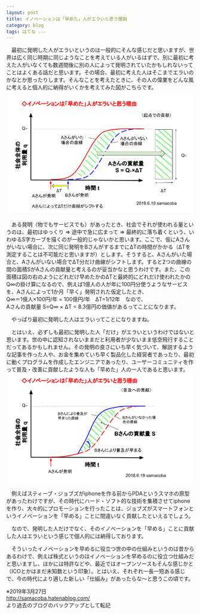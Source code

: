 ```yaml
---
layout: post
title: イノベーションは「早めた」人がエラいと思う理由
category: blog
tags: はてな ☆☆☆
---
```


　最初に発明した人がエラいというのは一般的にそんな感じだと思いますが、世界は広く同じ時期に同じようなことを考えている人がいるはずで、別に最初に考えた人がいなくても数週間後に別の人によって発明されていたかもしれないってことはよくある話だと思います。その場合、最初に考えた人はそこまでエラいのかなとか思ったりします。そんなことを考えたときに、その人の偉業をどんな風に考えると個人的に納得がいくかを考えてみた図がこちらです。

![imgae](/images/20180619145027.png)

　ある発明（物でもサービスでも）があったとき、社会でそれが使われる量というのは、最初はゆっくり ⇒ 途中で急に広まって ⇒ 最終的に落ち着くという、いわゆるS字カーブを描くのが一般的じゃないかと思います。ここで、仮にAさんがいない場合に、次に同じ発明をBさんがするまでにΔTの時間がかかる（ΔTを測定することは不可能だと思いますが）とします。そうすると、Aさんがいた場合と、Aさんがいない場合でΔT分だけ曲線がシフトします。すると2つの曲線の間の面積SがAさんの貢献量と考えるのが妥当かなと思うわけです。また、この面積は図の右のようにどれだけ早めたかのΔTと最終的にどれだけ使われたかのQ∞の掛け算になるので、例えば1億人の人が年に100円分使うようなサービスを、Aさんによって1か月「早く」発明された仮定したとき、  
Q∞＝1億人×100円/年 = 100億円/年　ΔT=1/12年　なので、  
Aさんの貢献量 S=Q∞ × ΔT = 8.3億円の価値があるってことになります。

　やっぱり最初に発明した人はエラいってことになりますね。  
  
　とはいえ、必ずしも最初に発明した人「だけ」がエラいというわけではないと思います。世の中に認知されないままだと利用者が少ないまま低空飛行することだってあるかもしれません。その発明の良さにいち早く気づいて、解説するような記事を作った人や、お金を集めていち早く製品化した経営者であったり、最初に動くプログラムを作成したエンジニアであったり、ユーザーコミュニティを作って普及・改善に貢献したような人も「早めた」人の一人であると思います。
![imgae](/images/20180619145036.png)


　例えばスティーブ・ジョブズがiphoneを作る前からPDAというスマホの原型があったわけですが、その時代にハード・ソフト的な技術を集積させてiphoneを作り、大々的にプロモーションを行ったことは、ジョブズがスマートフォンというイノベーションを「早める」ことに間違いなく貢献したといえるでしょう。

　なので、発明した人だけでなく、そのイノベーションを「早める」ことに貢献した人はエラいという感じで個人的には納得しております。

　そういったイノベーションを早めるに役立つ世の中の仕組みというのは昔からあるわけで、例えば株式というのはイノベーションを早めるのに役立つ仕組みだと思いますし、ほかには特許などや、最近ではオープンソースもそんな感じかと（ICOとかはまだ未知数という印象）。とはいえ、それぞれ一長一短ある感じで、今の時代により適した新しい「仕組み」があったらな～と思うこの頃です。

※2019年3月27日  
http://samacoba.hatenablog.com/  
より過去のブログのバックアップとして転記